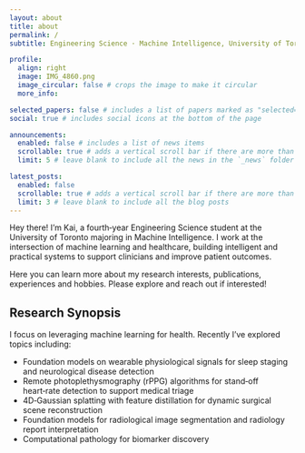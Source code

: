 ```yaml
---
layout: about
title: about
permalink: /
subtitle: Engineering Science · Machine Intelligence, University of Toronto

profile:
  align: right
  image: IMG_4860.png
  image_circular: false # crops the image to make it circular
  more_info:

selected_papers: false # includes a list of papers marked as "selected={true}"
social: true # includes social icons at the bottom of the page

announcements:
  enabled: false # includes a list of news items
  scrollable: true # adds a vertical scroll bar if there are more than 3 news items
  limit: 5 # leave blank to include all the news in the `_news` folder

latest_posts:
  enabled: false
  scrollable: true # adds a vertical scroll bar if there are more than 3 new posts items
  limit: 3 # leave blank to include all the blog posts
---
```


Hey there! I’m Kai, a fourth‑year Engineering Science student at the University of Toronto majoring in Machine Intelligence. I work at the intersection of machine learning and healthcare, building intelligent and practical systems to support clinicians and improve patient outcomes.

Here you can learn more about my research interests, publications, experiences and hobbies. Please explore and reach out if interested!

## Research Synopsis

I focus on leveraging machine learning for health. Recently I’ve explored topics including:

- Foundation models on wearable physiological signals for sleep staging and neurological disease detection
- Remote photoplethysmography (rPPG) algorithms for stand‑off heart‑rate detection to support medical triage
- 4D‑Gaussian splatting with feature distillation for dynamic surgical scene reconstruction
- Foundation models for radiological image segmentation and radiology report interpretation
- Computational pathology for biomarker discovery
